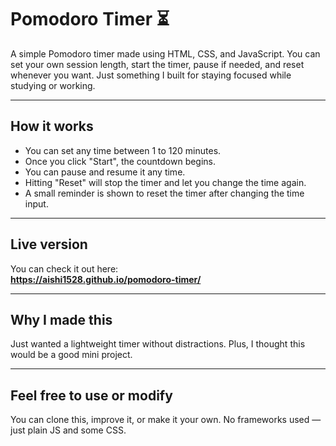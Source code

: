 # Pomodoro Timer ⏳

A simple Pomodoro timer made using HTML, CSS, and JavaScript. You can set your own session length, start the timer, pause if needed, and reset whenever you want. Just something I built for staying focused while studying or working.

---

## How it works

- You can set any time between 1 to 120 minutes.
- Once you click "Start", the countdown begins.
- You can pause and resume it any time.
- Hitting "Reset" will stop the timer and let you change the time again.
- A small reminder is shown to reset the timer after changing the time input.


---

## Live version

You can check it out here:  
**https://aishi1528.github.io/pomodoro-timer/**

---

## Why I made this

Just wanted a lightweight timer without distractions. Plus, I thought this would be a good mini project.

---

## Feel free to use or modify

You can clone this, improve it, or make it your own. No frameworks used — just plain JS and some CSS.

